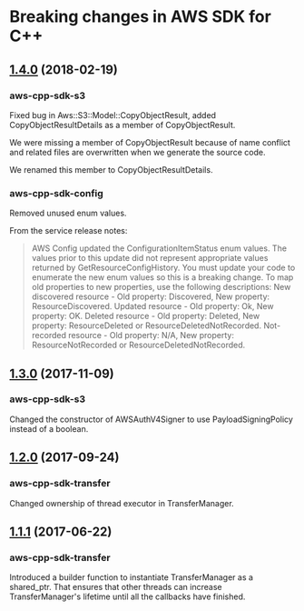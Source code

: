 # Breaking changes in AWS SDK for C++

## [1.4.0](https://github.com/aws/aws-sdk-cpp/tree/1.4.0) (2018-02-19)

### aws-cpp-sdk-s3

Fixed bug in Aws::S3::Model::CopyObjectResult, added CopyObjectResultDetails as a member of CopyObjectResult.

We were missing a member of CopyObjectResult because of name conflict and related files are overwritten when we generate the source code.

We renamed this member to CopyObjectResultDetails.

### aws-cpp-sdk-config

Removed unused enum values.

From the service release notes:
> AWS Config updated the ConfigurationItemStatus enum values. The values prior to this update did not represent appropriate values returned by GetResourceConfigHistory. You must update your code to enumerate the new enum values so this is a breaking change. To map old properties to new properties, use the following descriptions: New discovered resource - Old property: Discovered, New property: ResourceDiscovered. Updated resource - Old property: Ok, New property: OK. Deleted resource - Old property: Deleted, New property: ResourceDeleted or ResourceDeletedNotRecorded. Not-recorded resource - Old property: N/A, New property: ResourceNotRecorded or ResourceDeletedNotRecorded.




## [1.3.0](https://github.com/aws/aws-sdk-cpp/tree/1.3.0) (2017-11-09)

### aws-cpp-sdk-s3

Changed the constructor of AWSAuthV4Signer to use PayloadSigningPolicy instead of a boolean.


## [1.2.0](https://github.com/aws/aws-sdk-cpp/tree/1.2.0) (2017-09-24)

### aws-cpp-sdk-transfer

Changed ownership of thread executor in TransferManager.


## [1.1.1](https://github.com/aws/aws-sdk-cpp/tree/1.1.1) (2017-06-22)

### aws-cpp-sdk-transfer

Introduced a builder function to instantiate TransferManager
as a shared_ptr. That ensures that other threads can increase
TransferManager's lifetime until all the callbacks have finished.